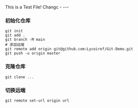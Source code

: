 This is a Test File!
Changc - ---


### 初始化仓库
```git
git init
git add .
git branch -M main
# 添加远端
git remote add origin git@github.com:Lycoiref/Git-Demo.git
git push -u origin master
```


### 克隆仓库
```
git clone ...
```


### 切换远端
```
git remote set-url origin url
```

